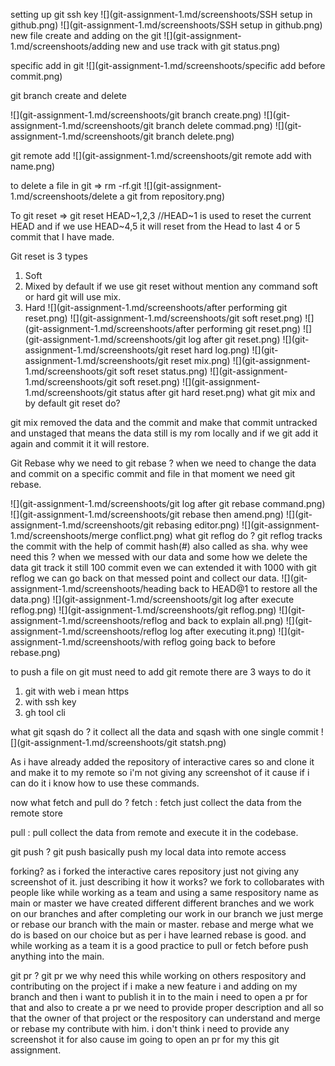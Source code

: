setting up git ssh key
![](git-assignment-1.md/screenshoots/SSH setup in github.png)
![](git-assignment-1.md/screenshoots/SSH setup in github.png)
new file create and adding on the git
![](git-assignment-1.md/screenshoots/adding new and use track with git status.png)

specific add in git 
![](git-assignment-1.md/screenshoots/specific add before commit.png)

git branch create and delete

![](git-assignment-1.md/screenshoots/git branch create.png)
![](git-assignment-1.md/screenshoots/git branch delete commad.png)
![](git-assignment-1.md/screenshoots/git branch delete.png)

git remote add 
![](git-assignment-1.md/screenshoots/git remote add with name.png)


to delete a file in git 
=> rm -rf.git
![](git-assignment-1.md/screenshoots/delete a git from repository.png)


To git reset 
=> git reset HEAD~1,2,3 //HEAD~1 is used to reset the current HEAD and if we use HEAD~4,5 it will reset from the Head to last 4 or 5 commit that I have made. 

Git reset is 3 types 
1. Soft
2. Mixed by default if we use git reset without mention any command soft or hard git will use mix.
3. Hard
![](git-assignment-1.md/screenshoots/after performing git reset.png)
![](git-assignment-1.md/screenshoots/git soft reset.png)
![](git-assignment-1.md/screenshoots/after performing git reset.png)
![](git-assignment-1.md/screenshoots/git log after git reset.png)
![](git-assignment-1.md/screenshoots/git reset hard log.png)
![](git-assignment-1.md/screenshoots/git reset mix.png)
![](git-assignment-1.md/screenshoots/git soft reset status.png)
![](git-assignment-1.md/screenshoots/git soft reset.png)
![](git-assignment-1.md/screenshoots/git status after git hard reset.png)
what git mix and by default git reset do?

git mix removed the data and the commit and make that commit untracked and unstaged that means the data still is my rom locally and if we git add it again and commit it it will restore.

Git Rebase why we need to git rebase ?
when we need to change the data and commit on a specific commit and file in that moment we need git rebase.

![](git-assignment-1.md/screenshoots/git log after git rebase command.png)
![](git-assignment-1.md/screenshoots/git rebase then amend.png)
![](git-assignment-1.md/screenshoots/git rebasing editor.png)
![](git-assignment-1.md/screenshoots/merge conflict.png)
what git reflog do ?
git reflog tracks the commit with the help of commit hash(#) also called as sha. why wee need this ? 
when we messed with our data and some how we delete the data git track it still 100 commit even we can extended it with 1000 with git reflog we can go back on that messed point and collect our data. 
![](git-assignment-1.md/screenshoots/heading back to HEAD@1 to restore all the data.png)
![](git-assignment-1.md/screenshoots/git log after execute reflog.png)
![](git-assignment-1.md/screenshoots/git reflog.png)
![](git-assignment-1.md/screenshoots/reflog and back to explain all.png)
![](git-assignment-1.md/screenshoots/reflog log after executing it.png)
![](git-assignment-1.md/screenshoots/with reflog going back to before rebase.png)

to push a file on git must need to add git remote there are 3 ways to do it 
1. git with web i mean https
2. with ssh key
3. gh tool cli

what git sqash do ?
it collect all the data and sqash with one single commit
![](git-assignment-1.md/screenshoots/git statsh.png)

As i have already added the repository of interactive cares so and clone it and make it to my remote so i'm not giving any screenshot of it cause if i can do it i know how to use these commands.

now what fetch and pull do ?
fetch : fetch just collect the data from the remote store 

pull : pull collect the data from remote and execute it in the codebase.

git push ?
git push basically push my local data into remote access

forking? 
as i forked the interactive cares repository just not giving any screenshot of it.
just describing it how it works? we fork to collobarates with people like while working as a team and using a same respository name as main or master we have created different different branches and we work on our branches and after completing our work in our branch we just merge or rebase our branch with the main or master. rebase and merge what we do is based on our choice but as per i have learned rebase is good. 
and while working as a team it is a good practice to pull or fetch before push anything into the main. 


git pr ?
git pr we why need this while working on others respository and contributing on the project if i make a new feature i and adding on my branch and then i want to publish it in to the main i need to open a pr for that and also to create a pr we need to provide proper description and all so that the owner of that project or the respository can understand and merge or rebase my contribute with him. i don't think i need to provide any screenshot it for also cause im going to open an pr for my this git assignment. 
